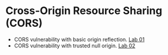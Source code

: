 # Cross-Origin Resource Sharing (CORS)

- CORS vulnerability with basic origin reflection. [Lab 01](./Lab%2001/README.md)
- CORS vulnerability with trusted null origin. [Lab 02](./Lab%2002/README.md)
